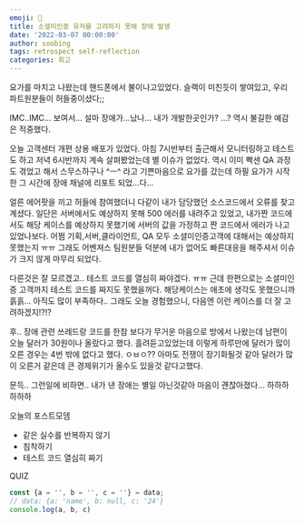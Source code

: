 ```yaml
---
emoji: 🤯
title: 소셜미인증 유저를 고려하지 못해 장애 발생
date: '2022-03-07 00:00:00'
author: soobing
tags: retrospect self-reflection
categories: 회고
---
```


요가를 마치고 나왔는데 핸드폰에서 불이나고있었다.
슬랙이 미친듯이 쌓여있고, 우리 파트원분들이 허들중이셨다;;

IMC..IMC... 보여서... 설마 장애가...났나... 내가 개발한곳인가? ...? 역시 불길한 예감은 적중했다.

오늘 고객센터 개편 상용 배포가 있었다. 아침 7시반부터 출근해서 모니터링하고 테스트도 하고 저녁 6시반까지 계속 살펴봤었는데 별 이슈가 없었다. 역시 이미 빡센 QA 과정도 겪었고 해서 스무스하구나 ^ㅡ^ 라고 기쁜마음으로 요가를 갔는데 하필 요가가 시작한 그 시간에 장애 채널에 리포트 되었...다...

얼른 에어팟을 끼고 허들에 참여했더니 다같이 내가 담당했던 소스코드에서 오류를 찾고 계셨다. 일단은 서버에서도 예상하지 못해 500 에러를 내려주고 있었고, 내가짠 코드에서도 해당 케이스를 예상하지 못했기에 서버의 값을 가정하고 짠 코드에서 에러가 나고 있었나보다. 어쩜 기획,서버,클라이언트, QA 모두 소셜미인증고객에 대해서는 예상하지 못했는지 ㅠㅠ 그래도 어벤져스 팀원분들 덕분에 내가 없어도 빠른대응을 해주셔서 이슈가 크지 않게 마무리 되었다.

다른것은 잘 모르겠고.. 테스트 코드를 열심히 짜야겠다. ㅠㅠ 근데 한편으로는 소셜미인증 고객까지 테스트 코드를 짜지도 못했을꺼다. 해당케이스는 애초에 생각도 못했으니까 흙흙... 아직도 많이 부족하다.. 그래도 오늘 경험했으니, 다음엔 이런 케이스를 더 잘 고려하겠지!?!?

후.. 장애 관련 쓰레드랑 코드를 한참 보다가 무거운 마음으로 방에서 나왔는데 남편이 오늘 달러가 30원이나 올랐다고 했다. 흘려듣고있었는데 이렇게 하루만에 달러가 많이 오른 경우는 4번 밖에 없다고 했다. ㅇㅂㅇ?? 아마도 전쟁이 장기화될것 같아 달러가 많이 오른거 같은데 큰 경제위기가 올수도 있을것 같다고했다. 

문득.. 그런일에 비하면.. 내가 낸 장애는 별일 아닌것같아 마음이 괜찮아졌다... 하하하하하하


오늘의 포스트모뎀
* 같은 실수를 반복하지 않기
* 침착하기
* 테스트 코드 열심히 짜기


QUIZ
```js
const {a = '', b = '', c = ''} = data;
// data: {a: 'name', b: null, c: '24'}
console.log(a, b, c)

```
